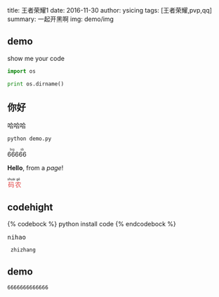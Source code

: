title: 王者荣耀1
date: 2016-11-30
author: ysicing
tags: [王者荣耀,pvp,qq]
summary: 一起开黑啊
img: demo/img

## demo
show me your code


```python
import os

print os.dirname()
```

## 你好

哈哈哈

    python demo.py
    
<ruby>66666<rt>big sb</rt></ruby>

**Hello**, from a *page*!

<ruby  style="color:#e14040;">码<rt style="color:#000;">shuài</rt>农<rt style="color:#000;">gē</rt></ruby>

## codehight

{% codebock %}
    python install code
{% endcodebock %}    

<pre>
nihao
</pre>

<code> zhizhang </code>

## demo

    6666666666666